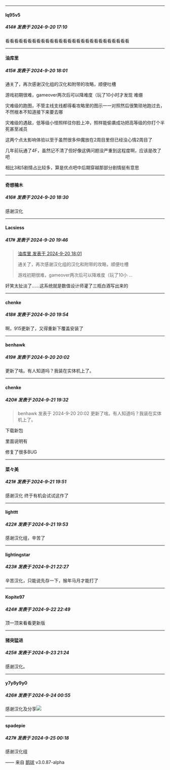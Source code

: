 ﻿
*****

####  lq95v5  
##### 414#       发表于 2024-9-20 17:10

看看看看看看看看看看看看看看看看看看看看看看看看看看看看


*****

####  油库里  
##### 415#       发表于 2024-9-20 18:01

通关了，再次感谢汉化组的汉化和附带的攻略，顺便吐槽

游戏初期很难，gameover两次后可以降难度（玩了10小时才发现 难绷

灾难级的跑图，不管主线支线都得看攻略里的图示一一对照然后很繁琐地跑过去，不然根本不知道接下来要去哪

灾难级的遇敌，低等级小怪照样往你脸上冲，照样能偷袭成功把高等级的你打个半死甚至减员

这两个点太影响体验以至于虽然很多仲魔放在2周目里但已经没心情2周目了

几年前玩通了4F，虽然记不清了但好像这俩问题没严重到这程度啊，应该是改了吧

相比3和5剧情占比较多，算是优点吧中后期穿越那部分剧情挺有意思


*****

####  奇想楠木  
##### 416#       发表于 2024-9-20 18:30

感谢汉化


*****

####  Lacsiess  
##### 417#       发表于 2024-9-20 19:46

<blockquote><a href="httphttps://bbs.saraba1st.com/2b/forum.php?mod=redirect&amp;goto=findpost&amp;pid=66258581&amp;ptid=2195202" target="_blank">油库里 发表于 2024-9-20 18:01</a>

通关了，再次感谢汉化组的汉化和附带的攻略，顺便吐槽

游戏初期很难，gameover两次后可以降难度（玩了10小 ...</blockquote>
奸笑太扯淡了......这系统就是数值设计师灌了三瓶白酒写出来的


*****

####  chenke  
##### 418#       发表于 2024-9-20 19:54

啊，915更新了，又得重新下覆盖安装了


*****

####  benhawk  
##### 419#       发表于 2024-9-20 20:02

更新了啥。有人知道吗？我装在实体机上了。


*****

####  chenke  
##### 420#       发表于 2024-9-21 19:32

<blockquote>benhawk 发表于 2024-9-20 20:02
更新了啥。有人知道吗？我装在实体机上了。</blockquote>
下载新包

里面说明有

修复了很多BUG


*****

####  菜々美  
##### 421#       发表于 2024-9-21 19:51

感谢汉化 终于有机会试试这作了

*****

####  lighttt  
##### 422#       发表于 2024-9-21 19:53

感谢汉化组，辛苦了


*****

####  lightingstar  
##### 423#       发表于 2024-9-21 22:27

辛苦汉化，只能说先存一下，猴年马月才能打了


*****

####  Kopite97  
##### 424#       发表于 2024-9-22 22:49

顶一顶来看看更新版


*****

####  猪突猛进  
##### 425#       发表于 2024-9-23 21:24

感谢汉化。


*****

####  y7y8y9y0  
##### 426#       发表于 2024-9-24 00:55

感谢汉化及分享<img src="https://static.saraba1st.com/image/smiley/face2017/074.png" referrerpolicy="no-referrer">


*****

####  spadepie  
##### 427#       发表于 2024-9-25 00:18

感谢汉化组

—— 来自 [鹅球](https://www.pgyer.com/xfPejhuq) v3.0.87-alpha

